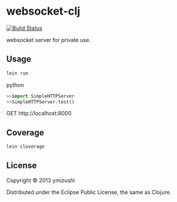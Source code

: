# websocket-clj
[![Build Status](https://travis-ci.org/ymizushi/websocket-clj.png?branch=master)](https://travis-ci.org/ymizushi/websocket-clj)

websocket server for private use.

## Usage
```sh
lein run
```

python
```python
>>import SimpleHTTPServer
>>SimpleHTTPServer.test()
```
GET http://localhost:8000

## Coverage

 ```sh
lein cloverage
```

## License

Copyright © 2013 ymizushi

Distributed under the Eclipse Public License, the same as Clojure.
